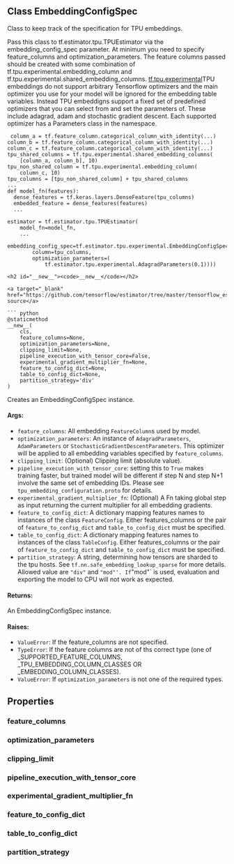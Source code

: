 ## Class EmbeddingConfigSpec

Class to keep track of the specification for TPU embeddings.

Pass this class to tf.estimator.tpu.TPUEstimator via the embedding_config_spec parameter. At minimum you need to specify feature_columns and optimization_parameters. The feature columns passed should be created with some combination of tf.tpu.experimental.embedding_column and tf.tpu.experimental.shared_embedding_columns.
[tf.tpu.experimental](https://www.tensorflow.org/api_docs/python/tf/tpu/experimental)TPU embeddings do not support arbitrary Tensorflow optimizers and the main optimizer you use for your model will be ignored for the embedding table variables. Instead TPU embeddigns support a fixed set of predefined optimizers that you can select from and set the parameters of. These include adagrad, adam and stochastic gradient descent. Each supported optimizer has a Parameters class in the  namespace.


```
 column_a = tf.feature_column.categorical_column_with_identity(...)
column_b = tf.feature_column.categorical_column_with_identity(...)
column_c = tf.feature_column.categorical_column_with_identity(...)
tpu_shared_columns = tf.tpu.experimental.shared_embedding_columns(
    [column_a, column_b], 10)
tpu_non_shared_column = tf.tpu.experimental.embedding_column(
    column_c, 10)
tpu_columns = [tpu_non_shared_column] + tpu_shared_columns
...
def model_fn(features):
  dense_features = tf.keras.layers.DenseFeature(tpu_columns)
  embedded_feature = dense_features(features)
  ...

estimator = tf.estimator.tpu.TPUEstimator(
    model_fn=model_fn,
    ...
    embedding_config_spec=tf.estimator.tpu.experimental.EmbeddingConfigSpec(
        column=tpu_columns,
        optimization_parameters=(
            tf.estimator.tpu.experimental.AdagradParameters(0.1))))

<h2 id="__new__"><code>__new__</code></h2>

<a target="_blank" href="https://github.com/tensorflow/estimator/tree/master/tensorflow_estimator/python/estimator/tpu/_tpu_estimator_embedding.py">View source</a>

``` python
@staticmethod
__new__(
    cls,
    feature_columns=None,
    optimization_parameters=None,
    clipping_limit=None,
    pipeline_execution_with_tensor_core=False,
    experimental_gradient_multiplier_fn=None,
    feature_to_config_dict=None,
    table_to_config_dict=None,
    partition_strategy='div'
)
```

Creates an EmbeddingConfigSpec instance.
#### Args:
- `feature_columns`: All embedding `FeatureColumn`s used by model.
- `optimization_parameters`: An instance of `AdagradParameters`, `AdamParameters` or `StochasticGradientDescentParameters`. This optimizer will be applied to all embedding variables specified by `feature_columns`.
- `clipping_limit`: (Optional) Clipping limit (absolute value).
- `pipeline_execution_with_tensor_core`: setting this to `True` makes training faster, but trained model will be different if step N and step N+1 involve the same set of embedding IDs. Please see `tpu_embedding_configuration.proto` for details.
- `experimental_gradient_multiplier_fn`: (Optional) A Fn taking global step as input returning the current multiplier for all embedding gradients.
- `feature_to_config_dict`: A dictionary mapping features names to instances of the class `FeatureConfig`. Either features_columns or the pair of `feature_to_config_dict` and `table_to_config_dict` must be specified.
- `table_to_config_dict`: A dictionary mapping features names to instances of the class `TableConfig`. Either features_columns or the pair of `feature_to_config_dict` and `table_to_config_dict` must be specified.
- `partition_strategy`: A string, determining how tensors are sharded to the tpu hosts. See `tf.nn.safe_embedding_lookup_sparse` for more details. Allowed value are `"div"` and `"mod"'. If`"mod"` is used, evaluation and exporting the model to CPU will not work as expected.
#### Returns:

An EmbeddingConfigSpec instance.
#### Raises:
- `ValueError`: If the feature_columns are not specified.
- `TypeError`: If the feature columns are not of ths correct type (one of _SUPPORTED_FEATURE_COLUMNS, _TPU_EMBEDDING_COLUMN_CLASSES OR _EMBEDDING_COLUMN_CLASSES).
- `ValueError`: If `optimization_parameters` is not one of the required types.
## Properties
### feature_columns
### optimization_parameters
### clipping_limit
### pipeline_execution_with_tensor_core
### experimental_gradient_multiplier_fn
### feature_to_config_dict
### table_to_config_dict
### partition_strategy
